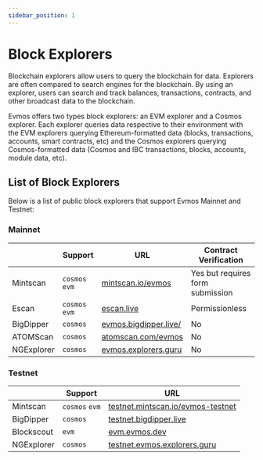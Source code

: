 ```yaml
---
sidebar_position: 1
---
```


# Block Explorers

Blockchain explorers allow users to query the blockchain for data. Explorers are often compared to search engines for the
 blockchain. By using an explorer, users can search and track balances, transactions, contracts, and other broadcast data
  to the blockchain.

Evmos offers two types block explorers: an EVM explorer and a Cosmos explorer. Each explorer queries data respective to
 their environment with the EVM explorers querying Ethereum-formatted data (blocks, transactions, accounts, smart contracts,
  etc) and the Cosmos explorers querying Cosmos-formatted data (Cosmos and IBC transactions, blocks, accounts, module data,
   etc).

## List of Block Explorers

Below is a list of public block explorers that support Evmos Mainnet and Testnet:

### Mainnet

|            | Support       | URL                                                    | Contract Verification  |
|------------| -------------- |--------------------------------------------------------|-----------------------|
| Mintscan   | `cosmos` `evm` | [mintscan.io/evmos](https://www.mintscan.io/evmos)     | Yes but requires form submission  |
| Escan      | `cosmos` `evm` | [escan.live](https://escan.live)                       | Permissionless      |
| BigDipper  | `cosmos`       | [evmos.bigdipper.live/](https://evmos.bigdipper.live/) | No                   |
| ATOMScan   | `cosmos`       | [atomscan.com/evmos](https://atomscan.com/evmos)       | No                   |
| NGExplorer | `cosmos`       | [evmos.explorers.guru](https://evmos.explorers.guru)   | No                   |

### Testnet

|            | Support       | URL                                                                            |
| ---------- |----------------| ------------------------------------------------------------------------------ |
| Mintscan   | `cosmos` `evm` | [testnet.mintscan.io/evmos-testnet](https://testnet.mintscan.io/evmos-testnet) |
| BigDipper  | `cosmos`       | [testnet.bigdipper.live](https://testnet.evmos.bigdipper.live/)                |
| Blockscout | `evm`          | [evm.evmos.dev](https://evm.evmos.dev/)                                        |
| NGExplorer | `cosmos`       | [testnet.evmos.explorers.guru](https://testnet.evmos.explorers.guru)           |
